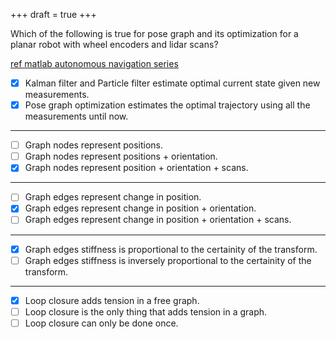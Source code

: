+++
draft = true
+++

Which of the following is true for pose graph and its optimization for a planar robot with wheel encoders and lidar scans?

[ref matlab autonomous navigation series](https://youtu.be/saVZtgPyyJQ)

- [x] Kalman filter and Particle filter estimate optimal current state given new measurements.
- [x] Pose graph optimization estimates the optimal trajectory using all the measurements until now.
---
- [ ] Graph nodes represent positions.
- [ ] Graph nodes represent positions + orientation.
- [x] Graph nodes represent position + orientation + scans.
---
- [ ] Graph edges represent change in position.
- [x] Graph edges represent change in position + orientation.
- [ ] Graph edges represent change in position + orientation + scans.
---
- [x] Graph edges stiffness is proportional to the certainity of the transform.
- [ ] Graph edges stiffness is inversely proportional to the certainity of the transform.
---
- [x] Loop closure adds tension in a free graph.
- [ ] Loop closure is the only thing that adds tension in a graph.
- [ ] Loop closure can only be done once.
